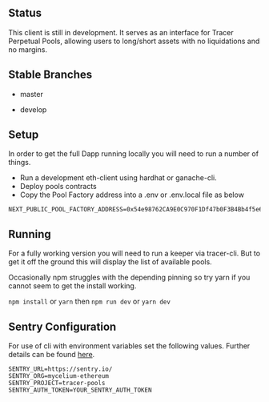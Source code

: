 ## Status

This client is still in development. It serves as an interface for Tracer Perpetual Pools, allowing users to long/short assets with no liquidations and no margins.
## Stable Branches

-   master

-   develop

## Setup

In order to get the full Dapp running locally you will need to run a number of things. 

- Run a development eth-client using hardhat or ganache-cli.
- Deploy pools contracts
- Copy the Pool Factory address into a .env or .env.local file as below

```
NEXT_PUBLIC_POOL_FACTORY_ADDRESS=0x54e98762CA9E0C970F1Df47b0F3B4Bb4f5e6C655
```

## Running

For a fully working version you will need to run a keeper via tracer-cli. But to get it off the ground this will display the list of available pools.

Occasionally npm struggles with the depending pinning so try yarn if you cannot seem to get the install working.

`npm install` or `yarn` then
`npm run dev` or `yarn dev`


## Sentry Configuration
For use of cli with environment variables set the following values. Further details can be found [here](https://docs.sentry.io/platforms/javascript/guides/nextjs/manual-setup/#use-environment-variables).

```
SENTRY_URL=https://sentry.io/
SENTRY_ORG=mycelium-ethereum
SENTRY_PROJECT=tracer-pools
SENTRY_AUTH_TOKEN=YOUR_SENTRY_AUTH_TOKEN
```